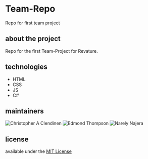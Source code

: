 # Team-Repo
Repo for first team project

## about the project
Repo for the first Team-Project for Revature.

## technologies

+ HTML
+ CSS
+ JS
+ C#

## maintainers

![Christopher A Clendinen](https://avatars1.githubusercontent.com/u/45204662?s=64&v=4)
![Edmond Thompson]()
![Narely Najera]()


## license

available under the [MIT License](https://github.com/ChrisAClen/Team-Repo/blob/master/LICENSE)
